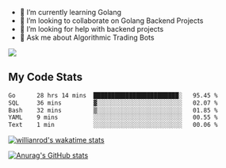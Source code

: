 
- 🌱 I’m currently learning Golang
- 👯 I’m looking to collaborate on Golang Backend Projects
- 🤔 I’m looking for help with backend projects
- 💬 Ask me about Algorithmic Trading Bots

![](https://github-profile-trophy.vercel.app/?username=kevinbarrero)

## My Code Stats

<!--START_SECTION:waka-->

```txt
Go      28 hrs 14 mins  ████████████████████████░   95.45 %
SQL     36 mins         ▓░░░░░░░░░░░░░░░░░░░░░░░░   02.07 %
Bash    32 mins         ▒░░░░░░░░░░░░░░░░░░░░░░░░   01.85 %
YAML    9 mins          ░░░░░░░░░░░░░░░░░░░░░░░░░   00.55 %
Text    1 min           ░░░░░░░░░░░░░░░░░░░░░░░░░   00.06 %
```

<!--END_SECTION:waka-->

[![willianrod's wakatime stats](https://github-readme-stats.vercel.app/api/wakatime?username=holdandup&layout=compact&theme=react&custom_title=Wakatime%20All%20Time%20Stats&langs_count=8)](https://github.com/anuraghazra/github-readme-stats)

[![Anurag's GitHub stats](https://github-readme-stats.vercel.app/api?username=Kevinbarrero)](https://github.com/anuraghazra/github-readme-stats)





